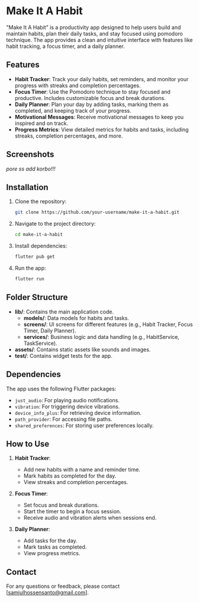 # Make It A Habit

"Make It A Habit" is a productivity app designed to help users build and maintain habits, plan their daily tasks, and stay focused using pomodoro technique. The app provides a clean and intuitive interface with features like habit tracking, a focus timer, and a daily planner.

## Features

- **Habit Tracker**: Track your daily habits, set reminders, and monitor your progress with streaks and completion percentages.
- **Focus Timer**: Use the Pomodoro technique to stay focused and productive. Includes customizable focus and break durations.
- **Daily Planner**: Plan your day by adding tasks, marking them as completed, and keeping track of your progress.
- **Motivational Messages**: Receive motivational messages to keep you inspired and on track.
- **Progress Metrics**: View detailed metrics for habits and tasks, including streaks, completion percentages, and more.

## Screenshots

_pore ss add korbo!!!_

## Installation

1. Clone the repository:
   ```bash
   git clone https://github.com/your-username/make-it-a-habit.git
   ```
2. Navigate to the project directory:
   ```bash
   cd make-it-a-habit
   ```
3. Install dependencies:
   ```bash
   flutter pub get
   ```
4. Run the app:
   ```bash
   flutter run
   ```

## Folder Structure

- **lib/**: Contains the main application code.
  - **models/**: Data models for habits and tasks.
  - **screens/**: UI screens for different features (e.g., Habit Tracker, Focus Timer, Daily Planner).
  - **services/**: Business logic and data handling (e.g., HabitService, TaskService).
- **assets/**: Contains static assets like sounds and images.
- **test/**: Contains widget tests for the app.

## Dependencies

The app uses the following Flutter packages:

- `just_audio`: For playing audio notifications.
- `vibration`: For triggering device vibrations.
- `device_info_plus`: For retrieving device information.
- `path_provider`: For accessing file paths.
- `shared_preferences`: For storing user preferences locally.

## How to Use

1. **Habit Tracker**:
   - Add new habits with a name and reminder time.
   - Mark habits as completed for the day.
   - View streaks and completion percentages.

2. **Focus Timer**:
   - Set focus and break durations.
   - Start the timer to begin a focus session.
   - Receive audio and vibration alerts when sessions end.

3. **Daily Planner**:
   - Add tasks for the day.
   - Mark tasks as completed.
   - View progress metrics.


## Contact

For any questions or feedback, please contact [samiulhossensanto@gmail.com].